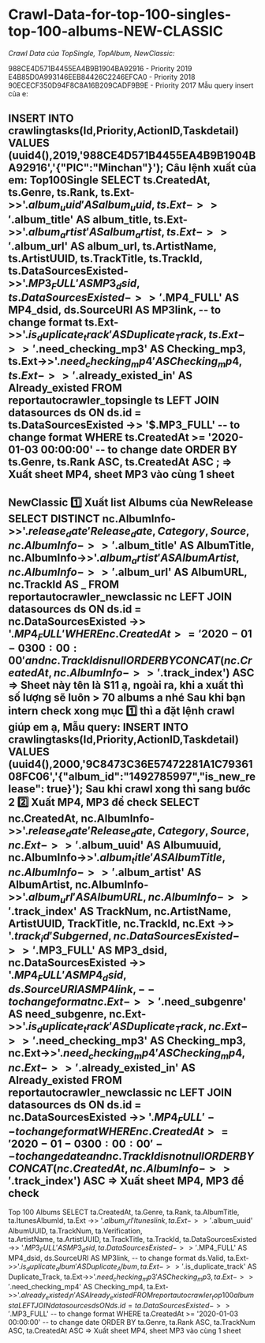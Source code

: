 # Crawl-Data-for-top-100-singles-top-100-albums-NEW-CLASSIC

*Crawl Data của TopSingle, TopAlbum, NewClassic:*

988CE4D571B4455EA4B9B1904BA92916 - Priority 2019
E4B85D0A993146EEB84426C2246EFCA0 - Priority 2018
90ECECF350D94F8C8A16B209CADF9B9E - Priority 2017
Mẫu query insert của e:

INSERT INTO crawlingtasks(Id,Priority,ActionID,Taskdetail) VALUES (uuid4(),2019,'988CE4D571B4455EA4B9B1904BA92916','{"PIC":"Minchan"}');
Câu lệnh xuất của em:
Top100Single
SELECT
    ts.CreatedAt,
    ts.Genre,
    ts.Rank,
    ts.Ext->>'$.album_uuid' AS album_uuid,
    ts.Ext->>'$.album_title' AS album_title,
    ts.Ext->>'$.album_artist' AS album_artist,
    ts.Ext->>'$.album_url' AS album_url,
    ts.ArtistName,
    ts.ArtistUUID,
    ts.TrackTitle,
    ts.TrackId,
    ts.DataSourcesExisted->>'$.MP3_FULL' AS MP3_dsid,
    ts.DataSourcesExisted->>'$.MP4_FULL' AS MP4_dsid,
    ds.SourceURI AS MP3link, -- to change format
    ts.Ext->>'$.is_duplicate_track' AS Duplicate_Track,
    ts.Ext->>'$.need_checking_mp3' AS Checking_mp3,
    ts.Ext->>'$.need_checking_mp4' AS Checking_mp4,
    ts.Ext->>'$.already_existed_in' AS Already_existed
FROM
    reportautocrawler_topsingle ts
LEFT JOIN
  datasources ds
ON
  ds.id = ts.DataSourcesExisted ->> '$.MP3_FULL' -- to change format
WHERE
    ts.CreatedAt >= '2020-01-03 00:00:00' -- to change date
ORDER BY
    ts.Genre, ts.Rank ASC, ts.CreatedAt ASC
;
=> Xuất sheet MP4, sheet MP3 vào cùng 1 sheet
-------------------------------------------------------------------------
NewClassic
:one: Xuất list Albums của NewRelease
SELECT
DISTINCT
    nc.AlbumInfo->>'$.release_date' Release_date,
    Category,
    Source,
        nc.AlbumInfo->>'$.album_title' AS AlbumTitle,
        nc.AlbumInfo->>'$.album_artist' AS AlbumArtist,
        nc.AlbumInfo->>'$.album_url' AS AlbumURL,
				nc.TrackId AS _
FROM
    reportautocrawler_newclassic nc
LEFT JOIN
  datasources ds
ON
  ds.id = nc.DataSourcesExisted ->> '$.MP4_FULL'
WHERE
    nc.CreatedAt >= '2020-01-03 00:00:00'
		and nc.TrackId is null
ORDER BY
        CONCAT(nc.CreatedAt,nc.AlbumInfo->>'$.track_index') ASC
=> Sheet này tên là S11 ạ, ngoài ra, khi a xuất thì số lượng sẽ luôn > 70 albums a nhé
Sau khi bạn intern check xong mục :one: thì a đặt lệnh crawl giúp em ạ,
Mẫu query:
INSERT INTO crawlingtasks(Id,Priority,ActionID,Taskdetail) VALUES (uuid4(),2000,'9C8473C36E57472281A1C7936108FC06','{"album_id":"1492785997","is_new_release": true}');
Sau khi crawl xong thì sang bước 2
:two: Xuất MP4, MP3 để check
SELECT
    nc.CreatedAt,
    nc.AlbumInfo->>'$.release_date' Release_date,
    Category,
    Source,
		nc.Ext->>'$.album_uuid' AS Albumuuid,
        nc.AlbumInfo->>'$.album_title' AS AlbumTitle,
        nc.AlbumInfo->>'$.album_artist' AS AlbumArtist,
        nc.AlbumInfo->>'$.album_url' AS AlbumURL,
        nc.AlbumInfo->>'$.track_index' AS TrackNum,
    nc.ArtistName,
    ArtistUUID,
    TrackTitle,
    nc.TrackId,
    nc.Ext ->> '$.track_id' Subgerned,
    nc.DataSourcesExisted ->> '$.MP3_FULL' AS MP3_dsid,
    nc.DataSourcesExisted ->> '$.MP4_FULL' AS MP4_dsid,
    ds.SourceURI AS MP4link, -- to change format
		nc.Ext->>'$.need_subgenre' AS need_subgenre,
		nc.Ext->>'$.is_duplicate_track' AS Duplicate_Track,
    nc.Ext->>'$.need_checking_mp3' AS Checking_mp3,
    nc.Ext->>'$.need_checking_mp4' AS Checking_mp4,
    nc.Ext->>'$.already_existed_in' AS Already_existed
FROM
    reportautocrawler_newclassic nc
LEFT JOIN
  datasources ds
ON
  ds.id = nc.DataSourcesExisted ->> '$.MP4_FULL' -- to change format
WHERE
    nc.CreatedAt >= '2020-01-03 00:00:00' -- to change date
		and nc.TrackId is not null
ORDER BY
		CONCAT(nc.CreatedAt,nc.AlbumInfo->>'$.track_index') ASC
=> Xuất sheet MP4, MP3 để check
-------------------------------------------------------------------------
Top 100 Albums
SELECT
    ta.CreatedAt,
    ta.Genre,
    ta.Rank, 
    ta.AlbumTitle,
    ta.ItunesAlbumId,
    ta.Ext ->> '$.album_url' Ituneslink,
    ta.Ext ->> '$.album_uuid' AlbumUUID,
    ta.TrackNum,
    ta.Verification,        
    ta.ArtistName,
    ta.ArtistUUID,
    ta.TrackTitle,
    ta.TrackId,
    ta.DataSourcesExisted ->> '$.MP3_FULL' AS MP3_dsid,
    ta.DataSourcesExisted ->> '$.MP4_FULL' AS MP4_dsid,
    ds.SourceURI AS MP3link, -- to change format
    ds.Valid,
		ta.Ext->>'$.is_duplicate_album' AS Duplicate_Album,
    ta.Ext->>'$.is_duplicate_track' AS Duplicate_Track,
    ta.Ext->>'$.need_checking_mp3' AS Checking_mp3,
    ta.Ext->>'$.need_checking_mp4' AS Checking_mp4,
    ta.Ext->>'$.already_existed_in' AS Already_existed
FROM
    reportautocrawler_top100albums ta
LEFT JOIN
  datasources ds
ON
  ds.id = ta.DataSourcesExisted ->> '$.MP3_FULL' -- to change format
WHERE
    ta.CreatedAt >= '2020-01-03 00:00:00' -- to change date
ORDER BY
    ta.Genre, ta.Rank ASC, ta.TrackNum ASC, ta.CreatedAt ASC
=> Xuất sheet MP4, sheet MP3 vào cùng 1 sheet
